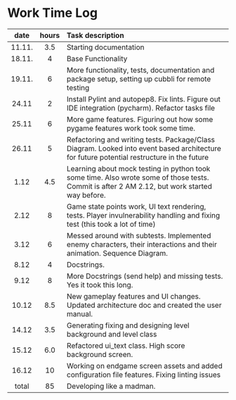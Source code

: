 # Work Time Log

|  date  | hours | Task description                                                                                                                              |
|:------:|:-----:|:----------------------------------------------------------------------------------------------------------------------------------------------|
| 11.11. |  3.5  | Starting documentation                                                                                                                        |
| 18.11. |   4   | Base Functionality                                                                                                                            |
| 19.11. |   6   | More functionality, tests, documentation and package setup, setting up cubbli for remote testing                                              |
| 24.11  |   2   | Install Pylint and autopep8. Fix lints. Figure out IDE integration (pycharm). Refactor tasks file                                             |
| 25.11  |   6   | More game features. Figuring out how some pygame features work took some time.                                                                |
| 26.11  |   5   | Refactoring and writing tests. Package/Class Diagram. Looked into event based architecture for future potential restructure in the future     | 
|  1.12  |  4.5  | Learning about mock testing in python took some time. Also wrote some of those tests. Commit is after 2 AM 2.12, but work started way before. |
|  2.12  |   8   | Game state points work, UI text rendering, tests. Player invulnerability handling and fixing test (this took a lot of time)                   |
|  3.12  |   6   | Messed around with subtests. Implemented enemy characters, their interactions and their animation. Sequence Diagram.                          |
|  8.12  |   4   | Docstrings.                                                                                                                                   |
|  9.12  |   8   | More Docstrings (send help) and missing tests. Yes it took this long.                                                                         |
| 10.12  |  8.5  | New gameplay features and UI changes. Updated architecture doc and created the user manual.                                                   |
| 14.12  |  3.5  | Generating fixing and designing level background and level class                                                                              |
| 15.12  |  6.0  | Refactored ui_text class. High score background screen.                                                                                       |
| 16.12  |  10   | Working on endgame screen assets and added configuration file features. Fixing linting issues                                                 |
| total  |  85   | Developing like a madman.                                                                                                                     |

 
